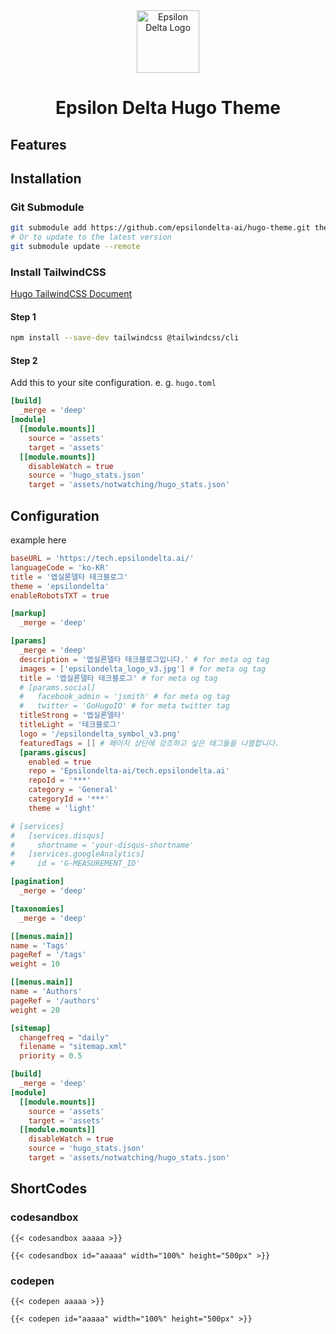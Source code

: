 <div align="center">
  <img src="https://avatars.githubusercontent.com/u/166383361?s=200&v=4" alt="Epsilon Delta Logo" width="100" height="100">
  <h1>Epsilon Delta Hugo Theme</h1>
</div>

## Features

## Installation

### Git Submodule

```bash
git submodule add https://github.com/epsilondelta-ai/hugo-theme.git themes/epsilondelta
# Or to update to the latest version
git submodule update --remote
```

### Install TailwindCSS

[Hugo TailwindCSS Document](https://gohugo.io/functions/css/tailwindcss/)  

#### Step 1

```bash
npm install --save-dev tailwindcss @tailwindcss/cli
```

#### Step 2

Add this to your site configuration. e. g. `hugo.toml`

```toml
[build]
  _merge = 'deep'
[module]
  [[module.mounts]]
    source = 'assets'
    target = 'assets'
  [[module.mounts]]
    disableWatch = true
    source = 'hugo_stats.json'
    target = 'assets/notwatching/hugo_stats.json'
```

## Configuration

example here

```toml
baseURL = 'https://tech.epsilondelta.ai/'
languageCode = 'ko-KR'
title = '엡실론델타 테크블로그'
theme = 'epsilondelta'
enableRobotsTXT = true

[markup]
  _merge = 'deep'

[params]
  _merge = 'deep'
  description = '엡실론델타 테크블로그입니다.' # for meta og tag
  images = ['epsilondelta_logo_v3.jpg'] # for meta og tag
  title = '엡실론델타 테크블로그' # for meta og tag
  # [params.social]
  #   facebook_admin = 'jsmith' # for meta og tag
  #   twitter = 'GoHugoIO' # for meta twitter tag
  titleStrong = '엡실론델타'
  titleLight = '테크블로그'
  logo = '/epsilondelta_symbol_v3.png'
  featuredTags = [] # 페이지 상단에 강조하고 싶은 태그들을 나열합니다.
  [params.giscus]
    enabled = true
    repo = 'Epsilondelta-ai/tech.epsilondelta.ai'
    repoId = '***'
    category = 'General'
    categoryId = '***'
    theme = 'light'

# [services]
#   [services.disqus]
#     shortname = 'your-disqus-shortname'
#   [services.googleAnalytics]
#     id = 'G-MEASUREMENT_ID'

[pagination]
  _merge = 'deep'

[taxonomies]
  _merge = 'deep'

[[menus.main]]
name = 'Tags'
pageRef = '/tags'
weight = 10

[[menus.main]]
name = 'Authors'
pageRef = '/authors'
weight = 20

[sitemap]
  changefreq = "daily"
  filename = "sitemap.xml"
  priority = 0.5

[build]
  _merge = 'deep'
[module]
  [[module.mounts]]
    source = 'assets'
    target = 'assets'
  [[module.mounts]]
    disableWatch = true
    source = 'hugo_stats.json'
    target = 'assets/notwatching/hugo_stats.json'
```

## ShortCodes

### codesandbox

```go-template
{{< codesandbox aaaaa >}}

{{< codesandbox id="aaaaa" width="100%" height="500px" >}}
```

### codepen

```go-template
{{< codepen aaaaa >}}

{{< codepen id="aaaaa" width="100%" height="500px" >}}
```
